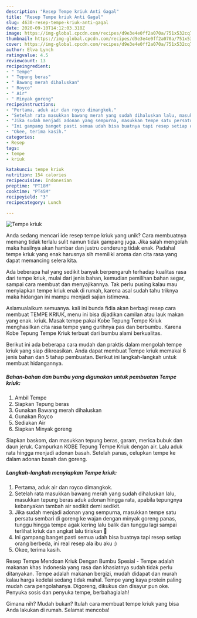 ```yaml
---
description: "Resep Tempe kriuk Anti Gagal"
title: "Resep Tempe kriuk Anti Gagal"
slug: 4630-resep-tempe-kriuk-anti-gagal
date: 2020-09-10T14:12:03.318Z
image: https://img-global.cpcdn.com/recipes/d9e3e4e0ff2a070a/751x532cq70/tempe-kriuk-foto-resep-utama.jpg
thumbnail: https://img-global.cpcdn.com/recipes/d9e3e4e0ff2a070a/751x532cq70/tempe-kriuk-foto-resep-utama.jpg
cover: https://img-global.cpcdn.com/recipes/d9e3e4e0ff2a070a/751x532cq70/tempe-kriuk-foto-resep-utama.jpg
author: Elva Lynch
ratingvalue: 4.5
reviewcount: 13
recipeingredient:
- " Tempe"
- " Tepung beras"
- " Bawang merah dihaluskan"
- " Royco"
- " Air"
- " Minyak goreng"
recipeinstructions:
- "Pertama, aduk air dan royco dimangkok."
- "Setelah rata masukkan bawang merah yang sudah dihaluskan lalu, masukkan tepung beras aduk adonan hingga rata, apabila tepungnya kebanyakan tambah air sedikit demi sedikit."
- "Jika sudah menjadi adonan yang sempurna, masukkan tempe satu persatu sembari di goreng ke wajan dengan minyak goreng panas, tunggu hingga tempe agak kering lalu balik dan tunggu lagi sampai terlihat kriuk dan angkat lalu tiriskan 🤗"
- "Ini gampang banget pasti semua udah bisa buatnya tapi resep setiap orang berbeda, ini real resep ala ibu aku :)"
- "Okee, terima kasih."
categories:
- Resep
tags:
- tempe
- kriuk

katakunci: tempe kriuk 
nutrition: 154 calories
recipecuisine: Indonesian
preptime: "PT18M"
cooktime: "PT45M"
recipeyield: "3"
recipecategory: Lunch

---
```



![Tempe kriuk](https://img-global.cpcdn.com/recipes/d9e3e4e0ff2a070a/751x532cq70/tempe-kriuk-foto-resep-utama.jpg)

Anda sedang mencari ide resep tempe kriuk yang unik? Cara membuatnya memang tidak terlalu sulit namun tidak gampang juga. Jika salah mengolah maka hasilnya akan hambar dan justru cenderung tidak enak. Padahal tempe kriuk yang enak harusnya sih memiliki aroma dan cita rasa yang dapat memancing selera kita.

Ada beberapa hal yang sedikit banyak berpengaruh terhadap kualitas rasa dari tempe kriuk, mulai dari jenis bahan, kemudian pemilihan bahan segar, sampai cara membuat dan menyajikannya. Tak perlu pusing kalau mau menyiapkan tempe kriuk enak di rumah, karena asal sudah tahu triknya maka hidangan ini mampu menjadi sajian istimewa.

Aslamualaikum semuanya. kali ini bunda fidia akan berbagi resep cara membuat TEMPE KRIUK, menu ini bisa dijadikan camilan atau lauk makan yang enak. kriuk. Masak tempe pakai Kobe Tepung Tempe Kriuk menghasilkan cita rasa tempe yang gurihnya pas dan berbumbu. Karena Kobe Tepung Tempe Kriuk terbuat dari bumbu alami berkualitas.


Berikut ini ada beberapa cara mudah dan praktis dalam mengolah tempe kriuk yang siap dikreasikan. Anda dapat membuat Tempe kriuk memakai 6 jenis bahan dan 5 tahap pembuatan. Berikut ini langkah-langkah untuk membuat hidangannya.

<!--inarticleads1-->

##### Bahan-bahan dan bumbu yang digunakan untuk pembuatan Tempe kriuk:

1. Ambil  Tempe
1. Siapkan  Tepung beras
1. Gunakan  Bawang merah dihaluskan
1. Gunakan  Royco
1. Sediakan  Air
1. Siapkan  Minyak goreng


Siapkan baskom, dan masukkan tepung beras, garam, merica bubuk dan daun jeruk. Campurkan KOBE Tepung Tempe Kriuk dengan air. Lalu aduk rata hingga menjadi adonan basah. Setelah panas, celupkan tempe ke dalam adonan basah dan goreng. 

<!--inarticleads2-->

##### Langkah-langkah menyiapkan Tempe kriuk:

1. Pertama, aduk air dan royco dimangkok.
1. Setelah rata masukkan bawang merah yang sudah dihaluskan lalu, masukkan tepung beras aduk adonan hingga rata, apabila tepungnya kebanyakan tambah air sedikit demi sedikit.
1. Jika sudah menjadi adonan yang sempurna, masukkan tempe satu persatu sembari di goreng ke wajan dengan minyak goreng panas, tunggu hingga tempe agak kering lalu balik dan tunggu lagi sampai terlihat kriuk dan angkat lalu tiriskan 🤗
1. Ini gampang banget pasti semua udah bisa buatnya tapi resep setiap orang berbeda, ini real resep ala ibu aku :)
1. Okee, terima kasih.


Resep Tempe Mendoan Kriuk Dengan Bumbu Spesial - Tempe adalah makanan khas Indonesia yang rasa dan khasiatnya sudah tidak perlu ditanyakan. Tempe adalah makanan bergizi, mudah didapat dan murah kalau harga kedelai sedang tidak mahal. Tempe yang kaya protein paling mudah cara pengolahanya. Digoreng, dikukus dan disayur pun oke. Penyuka sosis dan penyuka tempe, berbahagialah! 

Gimana nih? Mudah bukan? Itulah cara membuat tempe kriuk yang bisa Anda lakukan di rumah. Selamat mencoba!
